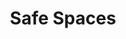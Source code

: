 ---
layout: media
title: "Safe Spaces"
tags:
  categories: visual
blurb: "Safe Spaces"
show_blurb: true
ads: false
share: false
show_url: false
image:
  id: 31086609301
---